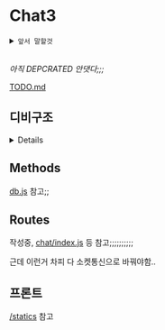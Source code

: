 # Chat3

<details>
<summary>
<code>앞서 말할것</code>
</summary>
<p>
우선 개떡같은 구조에 먼저 사과하는.
애초에 피드백 받고 고치려 레포판거니까 좀 풀리퀘나 이슈같은걸로 도와주세연;
</p>
</details>

<br>

_아직 DEPCRATED 안댓다;;;_

[TODO.md](./TODO.md)


## 디비구조

<details>

### User

 - id      TEXT PRIMARY KEY,
 - pw      TEXT NOT NULL,
 - salt    TEXT NOT NULL,
 - hash    TEXT DEFAULT '[]',
 - name    TEXT NOT NULL,
 - prof    TEXT DEFAULT '',
 - date    INT NOT NULL,
 - last    INT NOT NULL,
 - friends TEXT DEFAULT '[]',
 - rooms   TEXT DEFAULT '[]',
 - pub     INT DEFAULT 1


### Room


 - hash   TEXT PRIMARY KEY,
 - name   TEXT NOT NULL,
 - desc   TEXT NOT NULL,
 - people TEXT DEFAULT '[]',
 - pub    INT NOT NULL,
 - pw     TEXT NOT NULL,
 - date   INT NOT NULL,
 - chats  TEXT DEFAULT '[]',
 - sts    TEXT DEFAULT '{}'


### Emoji

 - 아직 넣을지 말지도 고민중임
 - 평범한 이모티콘 디비; [db.js의 jsdoc](./src/auth/db.js#L20) 참고

</details>


## Methods

[db.js](./src/auth/db.js) 참고;;

## Routes

작성중, [chat/index.js](./src/chat/index.js) 등 참고;;;;;;;;;;

근데 이런거 차피 다 소켓통신으로 바꿔야함.. 

## 프론트

[/statics](./src/chat/static/) 참고
